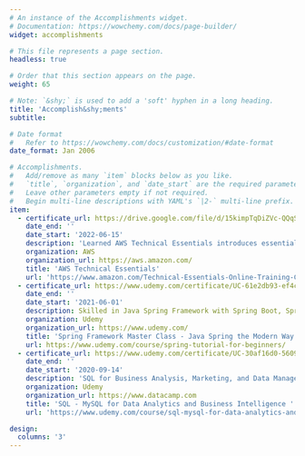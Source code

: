 ```yaml
---
# An instance of the Accomplishments widget.
# Documentation: https://wowchemy.com/docs/page-builder/
widget: accomplishments

# This file represents a page section.
headless: true

# Order that this section appears on the page.
weight: 65

# Note: `&shy;` is used to add a 'soft' hyphen in a long heading.
title: 'Accomplish&shy;ments'
subtitle:

# Date format
#   Refer to https://wowchemy.com/docs/customization/#date-format
date_format: Jan 2006

# Accomplishments.
#   Add/remove as many `item` blocks below as you like.
#   `title`, `organization`, and `date_start` are the required parameters.
#   Leave other parameters empty if not required.
#   Begin multi-line descriptions with YAML's `|2-` multi-line prefix.
item:
  - certificate_url: https://drive.google.com/file/d/15kimpTqDiZVc-QQqSL1jXpNrnlk9mK_t/view
    date_end: ''
    date_start: '2022-06-15'
    description: 'Learned AWS Technical Essentials introduces essential AWS services and common solutions. The course covers the fundamental AWS concepts related to compute, database, storage, networking, monitoring, and security.'
    organization: AWS
    organization_url: https://aws.amazon.com/
    title: 'AWS Technical Essentials'
    url: 'https://www.amazon.com/Technical-Essentials-Online-Training-Certification/dp/B09HYM9576/ref=lp_23557387011_1_4'
  - certificate_url: https://www.udemy.com/certificate/UC-61e2db93-ef4c-409b-af11-7bc46230a0d9/
    date_end: ''
    date_start: '2021-06-01'
    description: Skilled in Java Spring Framework with Spring Boot, Spring JDBC, Spring AOP, Hibernate, JUnit & Mockito
    organization: Udemy
    organization_url: https://www.udemy.com/
    title: 'Spring Framework Master Class - Java Spring the Modern Way'
    url: https://www.udemy.com/course/spring-tutorial-for-beginners/
  - certificate_url: https://www.udemy.com/certificate/UC-30af16d0-5609-4d59-9e0e-7f87ddf78ed0/
    date_end: ''
    date_start: '2020-09-14'
    description: 'SQL for Business Analysis, Marketing, and Data Management'
    organization: Udemy
    organization_url: https://www.datacamp.com
    title: 'SQL - MySQL for Data Analytics and Business Intelligence '
    url: 'https://www.udemy.com/course/sql-mysql-for-data-analytics-and-business-intelligence/'

design:
  columns: '3'
---
```

